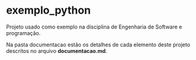 # exemplo_python

Projeto usado como exemplo na disciplina de Engenharia de Software e programação.

Na pasta documentacao estão os detalhes de cada elemento deste projeto descritos no arquivo **documentacao.md**.

